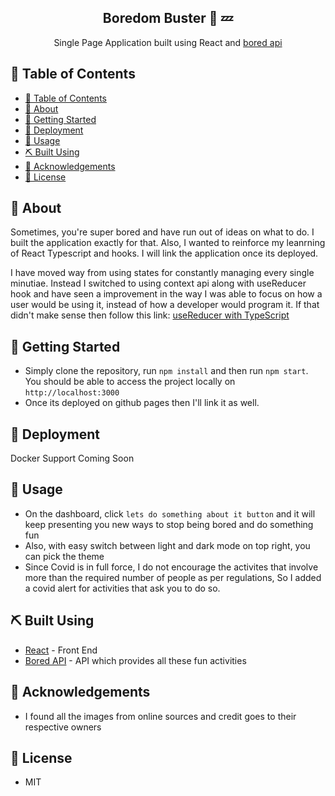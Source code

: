 <h2 align="center">Boredom Buster 🥱 💤 </h2> 

<p align="center"> 
Single Page Application built using React and  <a href="http://www.boredapi.com/">bored api</a>
</p>
  
## 📝 Table of Contents  
- [📝 Table of Contents](#-table-of-contents)
- [🏁 About ](#-about-)
- [🏁 Getting Started ](#-getting-started-)
- [🚀 Deployment ](#-deployment-)
- [🎈 Usage ](#-usage-)
- [⛏️ Built Using ](#️-built-using-)
- [👏 Acknowledgements ](#-acknowledgements-)
- [📝 License ](#-license-)
  
## 🏁 About <a name = "#getting_started"></a>  
Sometimes, you're super bored and have run out of ideas on what to do. I built the application exactly for that. Also, I wanted to reinforce my leanrning of React Typescript and hooks. I will link the application once its deployed.

I have moved way from using states for constantly managing every single minutiae. Instead I switched to using
context api along with useReducer hook and have seen a improvement in the way I was able to focus on  how a user would be using it, instead of how a developer would program it. If that didn't make sense then follow this link: <a href="https://www.youtube.com/watch?v=9KzQ9xFSAEU"> useReducer with TypeScript </a>
  
## 🏁 Getting Started <a name = "#getting_started"></a>  
- Simply clone the repository, run `npm install` and then run `npm start`. You should be able to access the project locally on `http://localhost:3000`
- Once its deployed on github pages then I'll link it as well.
  
## 🚀 Deployment <a name = "deployment"></a>  
Docker Support Coming Soon  
  
## 🎈 Usage <a name="usage"></a>  
- On the dashboard, click `lets do something about it button` and it will keep presenting you new ways to stop being bored and do something fun
- Also, with easy switch between light and dark mode on top right, you can pick the theme
- Since Covid is in full force, I do not encourage the activites that involve more than the required number of people as per regulations, So I added a covid alert for activities that ask you to do so.
  
## ⛏️ Built Using <a name = "built_using"></a>  
- [React](https://reactjs.org/) - Front End  
- [Bored API](http://www.boredapi.com/) - API which provides all these fun activities
  
## 👏 Acknowledgements <a name = "acknowledgement"></a>    
- I found all the images from online sources and credit goes to their respective owners
  
## 📝 License <a name = "acknowledgement"></a>  
- MIT
